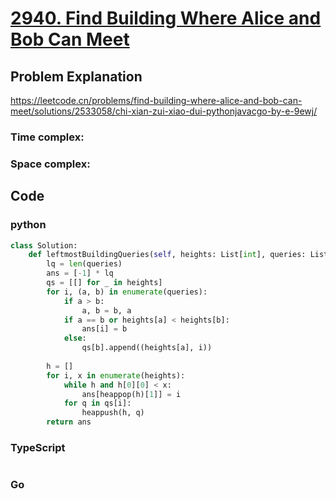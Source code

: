 # [2940. Find Building Where Alice and Bob Can Meet](https://leetcode.cn/problems/find-building-where-alice-and-bob-can-meet/description/   )



## Problem Explanation
https://leetcode.cn/problems/find-building-where-alice-and-bob-can-meet/solutions/2533058/chi-xian-zui-xiao-dui-pythonjavacgo-by-e-9ewj/
### Time complex:

### Space complex:

## Code

### python
```python
class Solution:
    def leftmostBuildingQueries(self, heights: List[int], queries: List[List[int]]) -> List[int]:
        lq = len(queries)
        ans = [-1] * lq
        qs = [[] for _ in heights]
        for i, (a, b) in enumerate(queries):
            if a > b:
                a, b = b, a
            if a == b or heights[a] < heights[b]:
                ans[i] = b
            else:
                qs[b].append((heights[a], i))
        
        h = []
        for i, x in enumerate(heights):
            while h and h[0][0] < x:
                ans[heappop(h)[1]] = i
            for q in qs[i]:
                heappush(h, q)
        return ans
```

### TypeScript
```TypeScript


```

### Go
```go
```